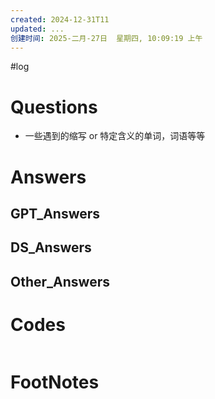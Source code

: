 ```yaml
---
created: 2024-12-31T11
updated: ...
创建时间: 2025-二月-27日  星期四, 10:09:19 上午
---
```

#log 

# Questions

- 一些遇到的缩写 or 特定含义的单词，词语等等


# Answers

## GPT_Answers


## DS_Answers


## Other_Answers


# Codes

```python

```



# FootNotes